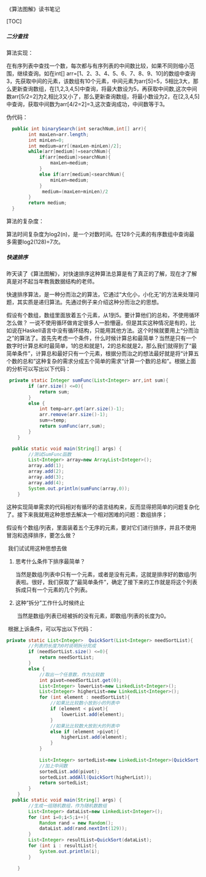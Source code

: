 《算法图解》读书笔记

[TOC]



##### 二分查找

算法实现：

​	在有序列表中查找一个数，每次都与有序列表的中间数比较，如果不同则缩小范围，继续查询。如在int[] arr=[1、2、3、4、5、6、7、8、9、10]的数组中查询3，先获取中间的元素，该数组有10个元素，中间元素为arr[5]=5，5相比3大，那么更新查询数组，在[1,2,3,4,5]中查询，将最大数设为5，再获取中间数,这次中间数arr[5/2=2]为2,相比3又小了，那么更新查询数组，将最小数设为2，在[2,3,4,5]中查询，获取中间数为arr[4/2=2]=3,这次查询成功，中间数等于3。

伪代码：

```java
  public int binarySearch(int serachNum,int[] arr){
		int maxLen=arr.length;
        int minLen=0;
        int medium=arr[(maxLen-minLen)/2];
      	while(arr[medium]!=searchNum){
            if(arr[medium]>searchNum){
                maxLen=medium;
            }
            else if(arr[medium]<searchNum){
                minLen=medium;
            }
             medium=(maxLen+minLen)/2
        }
        return medium;
  }

```

算法的复杂度：

​	算法时间复杂度为log2(n)，是一个对数时间。在128个元素的有序数组中查询最多需要log2(128)=7次。

##### 快速排序

​	昨天读了《算法图解》，对快速排序这种算法总算是有了真正的了解，现在才了解真是对不起当年教我数据结构的老师。

​	快速排序算法，是一种分而治之的算法，它通过“大化小，小化无”的方法来处理问题，其实质是递归算法。先通过例子来介绍这种分而治之的思想。

​	假设有个数组，数组里面放着五个元素，从1到5。要计算他们的总和，不使用循环怎么做？ 一说不使用循环做肯定很多人一脸懵逼，但是其实这种情况是有的，比如说在Haskell语言中没有循环结构，只能用其他方法。这个时候就要用上“分而治之”的算法了。首先先考虑一个条件，什么时候计算总和最简单？当然是只有一个数字时计算总和时最简单，1的总和就是1，2的总和就是2，那么我们就得到了“最简单条件”，计算总和最好只有一个元素，根据分而治之的想法最好就是将“计算五个数的总和”这种复杂的需求分成五个简单的需求“计算一个数的总和”。根据上面的分析可以写出以下代码：

```java
 private static Integer sumFunc(List<Integer> arr,int sum){
        if (arr.size() <=0){
            return sum;
        }
        else {
            int temp=arr.get(arr.size()-1);
            arr.remove(arr.size()-1);
            sum+=temp;
            return sumFunc(arr,sum);
        }
    }

  public static void main(String[] args) {
        //测试SumFunc函数
        List<Integer> array=new ArrayList<Integer>();
        array.add(1);
        array.add(2);
        array.add(3);
        array.add(4);
        System.out.println(sumFunc(array,0));
    }
```

​	这种实现简单需求的代码相对有循环的语言结构来，反而显得把简单的问题复杂化了。接下来我就用这种思想去解决一个相对困难的问题：数组排序；

​	假设有个数组/列表，里面装着五个无序的元素，要对它们进行排序，并且不使用冒泡和选择排序，要怎么做？

​	我们试试用这种思想去做

1. 思考什么条件下排序最简单？

   ​	当然是数组/列表中只有一个元素，或者是没有元素，这就是排序好的数组/列表啦。很好，我们获取了“最简单条件”，确定了接下来的工作就是将这个列表拆成只有一个元素的几个列表。

2. 这种“拆分”工作什么时候终止

   ​	当然是数组/列表已经被拆的没有元素，即数组/列表的长度为0。

​	根据上诉条件，可以写出以下代码：

```java
private static List<Integer>  QuickSort(List<Integer> needSortList){
        //列表的长度为0时说明拆分完成
        if (needSortList.size() <=0){
            return needSortList;
        }
        else {
            //取出一个任意数，作为比较数
            int pivot=needSortList.get(0);
            List<Integer> lowerList=new LinkedList<Integer>();
            List<Integer> higherList=new LinkedList<Integer>();
            for (int element : needSortList){
                //如果比比较数小放到小的列表中
                if (element < pivot){
                    lowerList.add(element);
                }
                //如果比比较数大放到大的列表中
                else if (element >pivot){
                    higherList.add(element);
                }
            }
           
            List<Integer> sortedList=new LinkedList<Integer>(QuickSort(lowerList));
            //加上中间数
            sortedList.add(pivot);
            sortedList.addAll(QuickSort(higherList));
            return sortedList;
        }
    }
  public static void main(String[] args) {
        //生成一组随机数组，作为随机数数组
        List<Integer> dataList=new LinkedList<Integer>();
        for (int i=0;i<5;i++){
            Random rand = new Random();
            dataList.add(rand.nextInt(129));
        }
        List<Integer> resultList=QuickSort(dataList);
        for (int i : resultList){
            System.out.println(i);
        }

    }
```





​	

